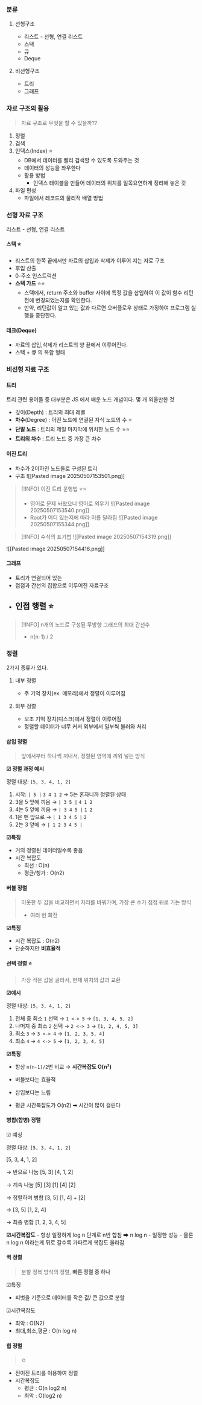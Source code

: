 
### 분류 

1. 선형구조 
	- 리스트 - 선형, 연결 리스트
	- 스택
	- 큐
	- Deque
	  
2. 비선형구조 
	- 트리
	- 그래프


### 자료 구조의 활용 

> 자료 구조로 무엇을 할 수 있을까??

1. 정렬
2. 검색
3. 인덱스(Index) ⭐
	- DB에서 데이터를 빨리 검색할 수 있도록 도와주는 것 
	- 데이터의 성능을 좌우한다 
	- 활용 방법
		- 인덱스 테이블을 만들어 데이터의 위치를 일목요연하게 정리해 놓은 것 
4. 파일 편성
	- 파일에서 레코드의 물리적 배열 방법


### 선형 자료 구조 

리스트 - 선형, 연결 리스트 

#### 스택  ⭐

- 리스트의 한쪽 끝에서만 자료의 삽입과 삭제가 이루어 지는 자료 구조 
- 후입 산출 
- 0-주소 인스트럭션
- **스택 가드** ⭐⭐
	- 스택에서, return 주소와 buffer 사이에 특정 값을 삽입하여 이 값이 함수 리턴 전에 변경되었는지를 확인한다.
	- 만약, 리턴값이 알고 있는 값과 다르면 오버플로우 상태로 가정하여 프로그램 실행을 중단한다.

#### 데크(Deque)

- 자료의 삽입,삭제가 리스트의 양 끝에서 이루어진다.
- 스택 + 큐 의 복합 형태 



### 비선형 자료 구조 

#### 트리 

트리 관련 용어들 중 대부분은 JS 에서 배운 노드 개념이다.
몇 개 외울만한 것 
- 깊이(Depth) : 트리의 최대 레벨 
- **차수**(Degree) : 어떤 노드에 연결된 자식 노드의 수  ⭐
- **단말 노드** : 트리의 제일 마지막에 위치한 노드 수 ⭐⭐
- **트리의 차수** : 트리 노드 중 가장 큰 차수


#### 이진 트리 

- 차수가 2이하인 노드들로 구성된 트리 
- 구조 
		![[Pasted image 20250507153501.png]]

 > [!INFO] 이진 트리 운행법 ⭐⭐
 > - 영어로 문제 놔왔으니 영어로 외우기 
 > ![[Pasted image 20250507153540.png]]
 > - Root가 어디 있는지에 따라 이름 달라짐 
![[Pasted image 20250507155344.png]]
 


> [!INFO] 수식의 표기법 
> ![[Pasted image 20250507154319.png]]

![[Pasted image 20250507154416.png]]


#### 그래프 

- 트리가 연결되어 있는 
- 점점과 간선의 집합으로 이루어진 자료구조 
- **인접 행렬  ⭐**
	- 

> [!INFO] n개의 노드로 구성된 무방향 그래프의 최대 간선수 
> - n(n-1) / 2


### 정렬 

2가지 종류가 있다.
1. 내부 정렬 
	- 주 기억 장치(ex. 메모리)에서 정렬이 이루어짐 

2. 외부 정렬 
	- 보조 기억 장치(디스크)에서 정렬이 이루어짐 
	- 정렬할 데이터가 너무 커서 외부에서 일부씩 불러와 처리 

#### 삽입 정렬 

> 앞에서부터 하나씩 꺼내서, 정렬된 영역에 끼워 넣는 방식 

**☑ 정렬 과정 예시**

정렬 대상: `[5, 3, 4, 1, 2]`
1. 시작: `| 5 |` `3 4 1 2` → 5는 혼자니까 정렬된 상태
2. 3을 5 앞에 끼움 → `| 3 5 |` `4 1 2`
3. 4는 5 앞에 끼움 → `| 3 4 5 |` `1 2`
4. 1은 맨 앞으로 → `| 1 3 4 5 |` `2`
5. 2는 3 앞에 → `| 1 2 3 4 5 |`

**☑특징** 
- 거의 정렬된 데이터일수록 좋음 
- 시간 복잡도 
	- 최선 : O(n)
	- 평균/쵱가 : O(n2)

#### 버블 정렬

> 이웃한 두 값을 비교하면서 자리를 바꿔가며, 가장 큰 수가 점점 뒤로 가는 방식 
> - 여러 번 회전 

**☑특징** 
- 시간 복잡도 : O(n2)
- 단순하지만 **비효율적** 

#### 선택 정렬 ⭐

> 가장 작은 값을 골라서, 현재 위치의 값과 교환 


**☑예시**

정렬 대상: `[5, 3, 4, 1, 2]`
1. 전체 중 최소 `1` 선택 → `1 <-> 5` → `[1, 3, 4, 5, 2]`
2. 나머지 중 최소 `2` 선택 → `2 <-> 3` → `[1, 2, 4, 5, 3]`
3. 최소 `3` → `3 <-> 4` → `[1, 2, 3, 5, 4]`    
4. 최소 `4` → `4 <-> 5` → `[1, 2, 3, 4, 5]`

**☑특징** 
- 항상 `n(n-1)/2`번 비교 → **시간복잡도 O(n²)**
- 버블보다는 효율적
- 삽입보다는 느림 



- 평균 시간복잡도가 O(n2) ➡ 시간이 많이 걸린다

#### 병합(합병) 정렬


☑ 예싱 

정렬 대상: `[5, 3, 4, 1, 2]`

[5, 3, 4, 1, 2]

→ 반으로 나눔
[5, 3]       [4, 1, 2]

→ 계속 나눔 
[5]  [3]     [1]  [4]  [2]  

→ 정렬하며 병합 
[3, 5]       [1, 4] + [2] 

→ [3, 5]     [1, 2, 4] 

→ 최종 병합
[1, 2, 3, 4, 5]

**☑시간복잡도** 
	- 항상 일정하게 log n 단계로 n번 합침 ➡ n log n 
	- 일정한 성능 
	- 물론 n log n 이라는게 뒤로 갈수록 가파르게 복잡도 올라감 

#### 퀵 정렬 

> 분할 정복 방식의 정렬, **빠른 정렬 중 하나** 

☑특징
- 피벗을 기준으로 데이터를 작은 값/ 큰 값으로 분할 

☑시간복잡도 
- 최악 : O(N2)
- 최대,최소,평균 : O(n log n)


#### 힙 정렬 

>ㅇ

- 전이진 트리를 이용하여 정렬 
- 시간복잡도
	- 평균 : O(n log2 n)
	- 최악 : O(log2 n)


